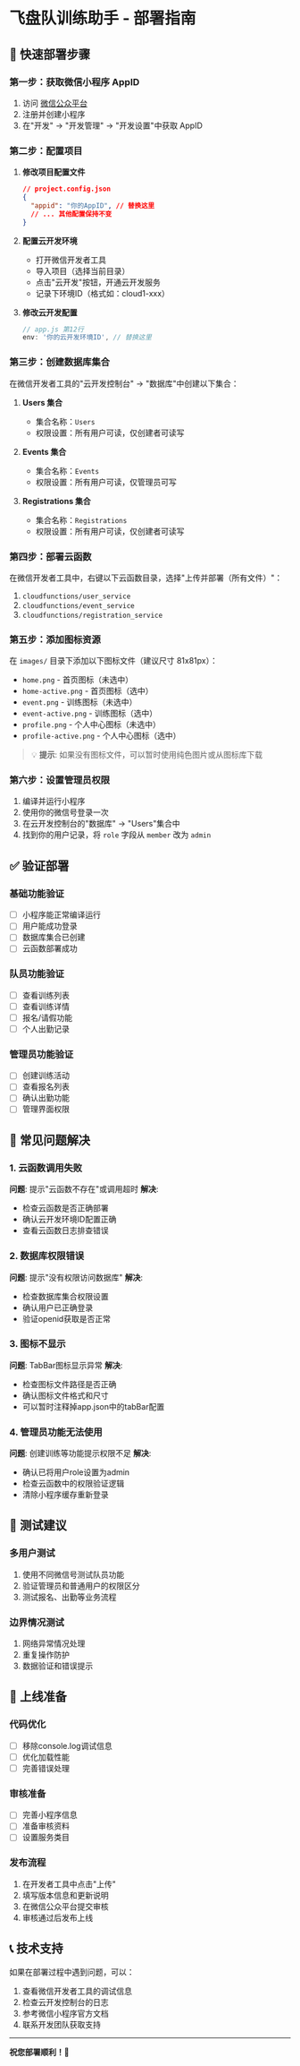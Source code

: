 # 飞盘队训练助手 - 部署指南

## 🚀 快速部署步骤

### 第一步：获取微信小程序 AppID

1. 访问 [微信公众平台](https://mp.weixin.qq.com/)
2. 注册并创建小程序
3. 在"开发" -> "开发管理" -> "开发设置"中获取 AppID

### 第二步：配置项目

1. **修改项目配置文件**
   ```json
   // project.config.json
   {
     "appid": "你的AppID", // 替换这里
     // ... 其他配置保持不变
   }
   ```

2. **配置云开发环境**
   - 打开微信开发者工具
   - 导入项目（选择当前目录）
   - 点击"云开发"按钮，开通云开发服务
   - 记录下环境ID（格式如：cloud1-xxx）

3. **修改云开发配置**
   ```javascript
   // app.js 第12行
   env: '你的云开发环境ID', // 替换这里
   ```

### 第三步：创建数据库集合

在微信开发者工具的"云开发控制台" -> "数据库"中创建以下集合：

1. **Users 集合**
   - 集合名称：`Users`
   - 权限设置：所有用户可读，仅创建者可读写

2. **Events 集合**
   - 集合名称：`Events`
   - 权限设置：所有用户可读，仅管理员可写

3. **Registrations 集合**
   - 集合名称：`Registrations`
   - 权限设置：所有用户可读，仅创建者可读写

### 第四步：部署云函数

在微信开发者工具中，右键以下云函数目录，选择"上传并部署（所有文件）"：

1. `cloudfunctions/user_service`
2. `cloudfunctions/event_service`
3. `cloudfunctions/registration_service`

### 第五步：添加图标资源

在 `images/` 目录下添加以下图标文件（建议尺寸 81x81px）：

- `home.png` - 首页图标（未选中）
- `home-active.png` - 首页图标（选中）
- `event.png` - 训练图标（未选中）
- `event-active.png` - 训练图标（选中）
- `profile.png` - 个人中心图标（未选中）
- `profile-active.png` - 个人中心图标（选中）

> 💡 **提示**: 如果没有图标文件，可以暂时使用纯色图片或从图标库下载

### 第六步：设置管理员权限

1. 编译并运行小程序
2. 使用你的微信号登录一次
3. 在云开发控制台的"数据库" -> "Users"集合中
4. 找到你的用户记录，将 `role` 字段从 `member` 改为 `admin`

## ✅ 验证部署

### 基础功能验证
- [ ] 小程序能正常编译运行
- [ ] 用户能成功登录
- [ ] 数据库集合已创建
- [ ] 云函数部署成功

### 队员功能验证
- [ ] 查看训练列表
- [ ] 查看训练详情
- [ ] 报名/请假功能
- [ ] 个人出勤记录

### 管理员功能验证
- [ ] 创建训练活动
- [ ] 查看报名列表
- [ ] 确认出勤功能
- [ ] 管理界面权限

## 🔧 常见问题解决

### 1. 云函数调用失败
**问题**: 提示"云函数不存在"或调用超时
**解决**: 
- 检查云函数是否正确部署
- 确认云开发环境ID配置正确
- 查看云函数日志排查错误

### 2. 数据库权限错误
**问题**: 提示"没有权限访问数据库"
**解决**:
- 检查数据库集合权限设置
- 确认用户已正确登录
- 验证openid获取是否正常

### 3. 图标不显示
**问题**: TabBar图标显示异常
**解决**:
- 检查图标文件路径是否正确
- 确认图标文件格式和尺寸
- 可以暂时注释掉app.json中的tabBar配置

### 4. 管理员功能无法使用
**问题**: 创建训练等功能提示权限不足
**解决**:
- 确认已将用户role设置为admin
- 检查云函数中的权限验证逻辑
- 清除小程序缓存重新登录

## 📱 测试建议

### 多用户测试
1. 使用不同微信号测试队员功能
2. 验证管理员和普通用户的权限区分
3. 测试报名、出勤等业务流程

### 边界情况测试
1. 网络异常情况处理
2. 重复操作防护
3. 数据验证和错误提示

## 🎯 上线准备

### 代码优化
- [ ] 移除console.log调试信息
- [ ] 优化加载性能
- [ ] 完善错误处理

### 审核准备
- [ ] 完善小程序信息
- [ ] 准备审核资料
- [ ] 设置服务类目

### 发布流程
1. 在开发者工具中点击"上传"
2. 填写版本信息和更新说明
3. 在微信公众平台提交审核
4. 审核通过后发布上线

## 📞 技术支持

如果在部署过程中遇到问题，可以：
1. 查看微信开发者工具的调试信息
2. 检查云开发控制台的日志
3. 参考微信小程序官方文档
4. 联系开发团队获取支持

---

**祝您部署顺利！🎉**
